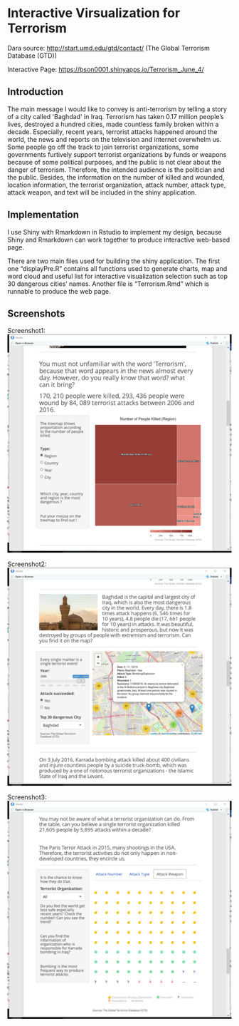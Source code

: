 # Interactive Virsualization for Terrorism
Dara source: http://start.umd.edu/gtd/contact/ (The Global Terrorism Database (GTD))

Interactive Page: https://bson0001.shinyapps.io/Terrorism_June_4/ 

## Introduction
The main message I would like to convey is anti-terrorism by telling a story of a city called 'Baghdad' in Iraq. Terrorism has taken 0.17 million people’s lives, destroyed a hundred cities, made countless family broken within a decade. Especially, recent years, terrorist attacks happened around the world, the news and reports on the television and internet overwhelm us. Some people go off the track to join terrorist organizations, some governments furtively support terrorist organizations by funds or weapons because of some political purposes, and the public is not clear about the danger of terrorism. Therefore, the intended audience is the politician and the public. Besides, the information on the number of killed and wounded, location information, the terrorist organization, attack number, attack type, attack weapon, and text will be included in the shiny application.

## Implementation
I use Shiny with Rmarkdown in Rstudio to implement my design, because Shiny and Rmarkdown can work together to produce interactive web-based page.

There are two main files used for building the shiny application. The first one “displayPre.R” contains all functions used to generate charts, map and word cloud and useful list for interactive visualization selection such as top 30 dangerous cities’ names. Another file is “Terrorism.Rmd” which is runnable to produce the web page.

## Screenshots
Screenshot1: 
![alt text](https://github.com/Beier2016/interactive_virsualization_terrorism/blob/master/screenshots/1.png "Logo Title Text 1")

Screenshot2: 
![alt text](https://github.com/Beier2016/interactive_virsualization_terrorism/blob/master/screenshots/2.png "Logo Title Text 1")

Screenshot3: 
![alt text](https://github.com/Beier2016/interactive_virsualization_terrorism/blob/master/screenshots/3.png "Logo Title Text 1")
